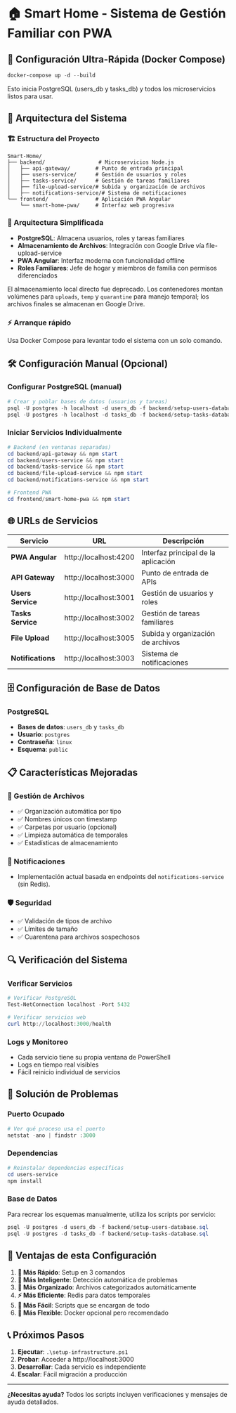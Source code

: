 # 🏠 Smart Home - Sistema de Gestión Familiar con PWA

## 🚀 Configuración Ultra-Rápida (Docker Compose)

```powershell
docker-compose up -d --build
```
Esto inicia PostgreSQL (users_db y tasks_db) y todos los microservicios listos para usar.

## 🎯 Arquitectura del Sistema

### 🏗️ Estructura del Proyecto
```
Smart-Home/
├── backend/                 # Microservicios Node.js
│   ├── api-gateway/        # Punto de entrada principal
│   ├── users-service/      # Gestión de usuarios y roles
│   ├── tasks-service/      # Gestión de tareas familiares
│   ├── file-upload-service/# Subida y organización de archivos
│   ├── notifications-service/# Sistema de notificaciones
└── frontend/               # Aplicación PWA Angular
    └── smart-home-pwa/     # Interfaz web progresiva
```

### 🔄 Arquitectura Simplificada
- **PostgreSQL**: Almacena usuarios, roles y tareas familiares
- **Almacenamiento de Archivos**: Integración con Google Drive vía file-upload-service
- **PWA Angular**: Interfaz moderna con funcionalidad offline
- **Roles Familiares**: Jefe de hogar y miembros de familia con permisos diferenciados

El almacenamiento local directo fue deprecado. Los contenedores montan volúmenes para `uploads`, `temp` y `quarantine` para manejo temporal; los archivos finales se almacenan en Google Drive.

### ⚡ Arranque rápido
Usa Docker Compose para levantar todo el sistema con un solo comando.

## 🛠️ Configuración Manual (Opcional)

### Configurar PostgreSQL (manual)
```powershell
# Crear y poblar bases de datos (usuarios y tareas)
psql -U postgres -h localhost -d users_db -f backend/setup-users-database.sql
psql -U postgres -h localhost -d tasks_db -f backend/setup-tasks-database.sql
```

### Iniciar Servicios Individualmente
```powershell
# Backend (en ventanas separadas)
cd backend/api-gateway && npm start
cd backend/users-service && npm start
cd backend/tasks-service && npm start
cd backend/file-upload-service && npm start
cd backend/notifications-service && npm start

# Frontend PWA
cd frontend/smart-home-pwa && npm start
```

## 🌐 URLs de Servicios

| Servicio | URL | Descripción |
|----------|-----|-------------|
| **PWA Angular** | http://localhost:4200 | Interfaz principal de la aplicación |
| **API Gateway** | http://localhost:3000 | Punto de entrada de APIs |
| **Users Service** | http://localhost:3001 | Gestión de usuarios y roles |
| **Tasks Service** | http://localhost:3002 | Gestión de tareas familiares |
| **File Upload** | http://localhost:3005 | Subida y organización de archivos |
| **Notifications** | http://localhost:3003 | Sistema de notificaciones |

## 🗄️ Configuración de Base de Datos

### PostgreSQL
- **Bases de datos**: `users_db` y `tasks_db`
- **Usuario**: `postgres`
- **Contraseña**: `linux`
- **Esquema**: `public`

## 📋 Características Mejoradas

### 🔧 Gestión de Archivos
- ✅ Organización automática por tipo
- ✅ Nombres únicos con timestamp
- ✅ Carpetas por usuario (opcional)
- ✅ Limpieza automática de temporales
- ✅ Estadísticas de almacenamiento

### 🚀 Notificaciones
- Implementación actual basada en endpoints del `notifications-service` (sin Redis).

### 🛡️ Seguridad
- ✅ Validación de tipos de archivo
- ✅ Límites de tamaño
- ✅ Cuarentena para archivos sospechosos

## 🔍 Verificación del Sistema

### Verificar Servicios
```powershell
# Verificar PostgreSQL
Test-NetConnection localhost -Port 5432

# Verificar servicios web
curl http://localhost:3000/health
```

### Logs y Monitoreo
- Cada servicio tiene su propia ventana de PowerShell
- Logs en tiempo real visibles
- Fácil reinicio individual de servicios

## 🚨 Solución de Problemas

### Puerto Ocupado
```powershell
# Ver qué proceso usa el puerto
netstat -ano | findstr :3000
```

### Dependencias
```powershell
# Reinstalar dependencias específicas
cd users-service
npm install
```

### Base de Datos
Para recrear los esquemas manualmente, utiliza los scripts por servicio:
```powershell
psql -U postgres -d users_db -f backend/setup-users-database.sql
psql -U postgres -d tasks_db -f backend/setup-tasks-database.sql
```

## 🎉 Ventajas de esta Configuración

1. **🚀 Más Rápido**: Setup en 3 comandos
2. **🧠 Más Inteligente**: Detección automática de problemas
3. **📁 Más Organizado**: Archivos categorizados automáticamente
4. **⚡ Más Eficiente**: Redis para datos temporales
5. **🔧 Más Fácil**: Scripts que se encargan de todo
6. **🐳 Más Flexible**: Docker opcional pero recomendado

## 📞 Próximos Pasos

1. **Ejecutar**: `.\setup-infrastructure.ps1`
2. **Probar**: Acceder a http://localhost:3000
3. **Desarrollar**: Cada servicio es independiente
4. **Escalar**: Fácil migración a producción

---

**¿Necesitas ayuda?** Todos los scripts incluyen verificaciones y mensajes de ayuda detallados.